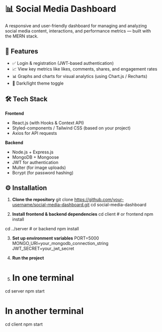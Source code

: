 # 📊 Social Media Dashboard

A responsive and user-friendly dashboard for managing and analyzing social media content, interactions, and performance metrics — built with the MERN stack.

## 🚀 Features

- ✅ Login & registration (JWT-based authentication)
- 📈 View key metrics like likes, comments, shares, and engagement rates
- 📊 Graphs and charts for visual analytics (using Chart.js / Recharts)
- 🌙 Dark/light theme toggle

## 🛠️ Tech Stack

**Frontend**
- React.js (with Hooks & Context API)
- Styled-components / Tailwind CSS (based on your project)
- Axios for API requests

**Backend**
- Node.js + Express.js
- MongoDB + Mongoose
- JWT for authentication
- Multer (for image uploads)
- Bcrypt (for password hashing)

## ⚙️ Installation

1. **Clone the repository**
git clone https://github.com/your-username/social-media-dashboard.git
cd social-media-dashboard

2. **Install frontend & backend dependencies**
cd client      # or frontend
npm install

cd ../server   # or backend
npm install

3. **Set up environment variables**
PORT=5000
MONGO_URI=your_mongodb_connection_string
JWT_SECRET=your_jwt_secret

5. **Run the project**
6. # In one terminal
cd server
npm start

# In another terminal
cd client
npm start

